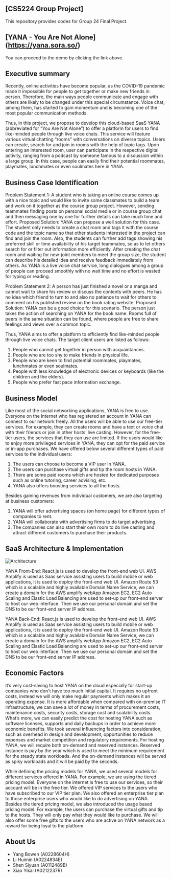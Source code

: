## [CS5224 Group Project] 

This repository provides codes for Group 24 Final Project.

## [YANA - You Are Not Alone] (https://yana.sora.so/) 

You can proceed to the demo by clicking the link above.

## Executive summary

Recently, online activities have become popular, as the COVID-19 pandemic made it impossible for people to get together or make new friends in person. Therefore, the main ways people communicate and engage with others are likely to be changed under this special circumstance. Voice chat, among them, has started to gain momentum and is becoming one of the most popular communication methods. 

Thus, in this project, we propose to develop this cloud-based SaaS YANA (abbreviated for “You Are Not Alone”) to offer a platform for users to find like-minded people through live voice chats. This service will feature various virtual chatting “rooms” with conversations on diverse topics. Users can create, search for and join in rooms with the help of topic tags. Upon entering an interested room, user can participate in the respective digital activity, ranging from a podcast by someone famous to a discussion within a large group. In this case, people can easily find their potential roommates, playmates, lunchmates or even soulmates here in YANA.

## Business Case Identification

Problem Statement 1: A student who is taking an online course comes up with a nice topic and would like to invite some classmates to build a team and work on it together as the course group project. However, sending teammates finding posts on personal social media or in course group chat and then messaging one by one for further details can take much time and effort. 
Proposed Solution: YANA can propose a well solution for this case. The student only needs to create a chat room and tags it with the course code and the topic name so that other students interested in the project can find and join the room. Also, the students can further add tags showing his preferred skill or time availability of his target teammates, so as to let others search for or filter out information more efficiently. After creating the chat room and waiting for new-joint members to meet the group size, the student can describe his detailed idea and receive feedback immediately from others. As YANA is a live voice chat service, long dialogues among a group of people can proceed smoothly with no wait time and no effort is wasted for typing or reading.

Problem Statement 2: A person has just finished a novel or a manga and cannot wait to share his review or discuss the contents with peers. He has no idea which friend to turn to and also no patience to wait for others to comment on his published review on the book rating website. 
Proposed Solution: YANA can be a good choice for this scenario. The person just takes the action of searching on YANA for the book name. Rooms full of peers in the same situation can be found, where people are free to share feelings and views over a common topic. 

Thus, YANA aims to offer a platform to efficiently find like-minded people through live voice chats. The target client users are listed as follows:

1. People who cannot get together in person with acquaintances.
2. People who are too shy to make friends in physical life.
3. People who are keen to find potential roommates, playmates, lunchmates or even soulmates.
4. People with less knowledge of electronic devices or keyboards (like the children and the elders).
5. People who prefer fast pace information exchange.

## Business Model

Like most of the social networking applications, YANA is free to use. Everyone on the Internet who has registered an account in YANA can connect to our network freely. All the users will be able to use our free-tier services. For example, they can create rooms and have a text or voice chat with their friends or join in other hosts’ live casting. However, for the free-tier users, the services that they can use are limited. If the users would like to enjoy more privileged services in YANA, they can opt for the paid service or in-app purchases. We have offered below several different types of paid services to the individual users:

1. The users can choose to become a VIP user in YANA.
2. The users can purchase virtual gifts and tip the room hosts in YANA. 
3. There are some paid rooms which are hosted for dedicated purposes such as online tutoring, career advising, etc.
4. YANA also offers boosting services to all the hosts.

Besides gaining revenues from individual customers, we are also targeting at business customers:

1. YANA will offer advertising spaces (on home page) for different types of companies to rent.
2. YANA will collaborate with advertising firms to do target advertising.
3. The companies can also start their own room to do live casting and attract different customers to purchase their products.

## SaaS Architecture & Implementation

![Architecture](https://user-images.githubusercontent.com/62169579/114296237-c693f500-9adc-11eb-97a1-0ad02640dfb6.jpg)

YANA Front-End:
React.js is used to develop the front-end web UI. AWS Amplify is used as Saas service assisting users to build mobile or web applications, it is used to deploy the front-end web UI. Amazon Route 53 which is a scalable and highly available Domain Name Service, we can create a domain for the AWS amplify webApp
Amazon EC2, EC2 Auto Scaling and Elastic Load Balancing are used to set-up our front-end server to host our web interface. Then we use our personal domain and set the DNS to be our front-end server IP address.

YANA Back-End:
React.js is used to develop the front-end web UI. AWS Amplify is used as Saas service assisting users to build mobile or web applications, it is used to deploy the front-end web UI. Amazon Route 53 which is a scalable and highly available Domain Name Service, we can create a domain for the AWS amplify webApp
Amazon EC2, EC2 Auto Scaling and Elastic Load Balancing are used to set-up our front-end server to host our web interface. Then we use our personal domain and set the DNS to be our front-end server IP address.

## Economic Factors

It’s very cost-saving to host YANA on the cloud especially for start-up companies who don't have too much initial capital. It requires no upfront costs, instead we will only make regular payments which makes it an operating expense. It is more affordable when compared with on-premise IT infrastructure, we can save a lot of money in terms of procurement costs, maintenance costs, security costs, storage cost and scalability costs. What’s more, we can easily predict the cost for hosting YANA such as software licenses, supports and daily backups in order to achieve more economic benefits. We took several influencing factors into consideration, such as overhead in design and development, opportunities to reduce expenses and market competition and regulatory requirements. For hosting YANA, we will require both on-demand and reserved instances. Reserved instance is pay by the year which is used to meet the minimum requirement for the steady state workloads. And the on-demand instances will be served as spiky workloads and it will be paid by the seconds.

While defining the pricing models for YANA, we used several models for different services offered in YANA. For example, we are using the tiered pricing model. Everyone on the internet is free to use our services, so their account will be in the free tier. We offered VIP services to the users who have subscribed to our VIP tier plan. We also offered an enterprise tier plan to those enterprise users who would like to do advertising on YANA. Besides the tiered pricing model, we also introduced the usage based pricing model. For example, the users can purchase the virtual gifts and tip to the hosts. They will only pay what they would like to purchase. We will also offer some free gifts to the users who are active on YANA network as a reward for being loyal to the platform.

## About Us

- Yang Bowen (A0228604H)
- Li Huimin (A0224834E)
- Shen Siyuan (A0112489B)
- Xiao Yikai (A0212237R)



